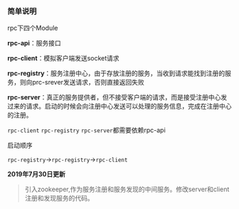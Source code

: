 ### 简单说明

rpc下四个Module

**rpc-api**：服务接口

**rpc-client**：模拟客户端发送socket请求

**rpc-registry**：服务注册中心，由于存放注册的服务，当收到请求能找到注册的服务，则向prc-srever发送请求，否则直接返回失败

**rpc-server**：真正的服务提供者，但不接受客户端的请求，而是接受注册中心发过来的请求。启动的时候会向注册中心发送可以处理的服务信息，完成在注册中心的注册。


`rpc-client` `rpc-registry` `rpc-server`都需要依赖rpc-api

启动顺序

`rpc-registry`->`rpc-registry`->`rpc-client`

**2019年7月30日更新**

> 引入zookeeper,作为服务注册和服务发现的中间服务。修改server和client注册和发现服务的代码。